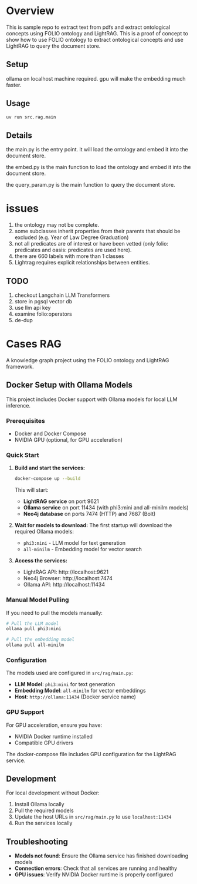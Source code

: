 # Overview

This is sample repo to extract text from pdfs and extract ontological concepts using FOLIO ontology and LightRAG. This is a proof of concept to show how to use FOLIO ontology to extract ontological concepts and use LightRAG to query the document store.

## Setup

ollama on localhost machine required.
gpu will make the embedding much faster.

## Usage

```bash
uv run src.rag.main
```

## Details
the main.py is the entry point. it will load the ontology and embed it into the document store.

the embed.py is the main function to load the ontology and embed it into the document store.

the query_param.py is the main function to query the document store.

# issues
1. the ontology may not be complete.
2. some subclasses inherit properties from their parents that should be excluded (e.g. Year of Law Degree Graduation)
3. not all predicates are of interest or have been vetted (only folio: predicates and oasis: predicates are used here). 
4. there are 660 labels with more than 1 classes 
5. Lightrag requires explicit relationships between entities.

## TODO
1. checkout Langchain LLM Transformers
2. store in pgsql vector db 
3. use llm api key
4. examine folio:operators
5. de-dup

# Cases RAG

A knowledge graph project using the FOLIO ontology and LightRAG framework.

## Docker Setup with Ollama Models

This project includes Docker support with Ollama models for local LLM inference.

### Prerequisites

- Docker and Docker Compose
- NVIDIA GPU (optional, for GPU acceleration)

### Quick Start

1. **Build and start the services:**
   ```bash
   docker-compose up --build
   ```

   This will start:
   - **LightRAG service** on port 9621
   - **Ollama service** on port 11434 (with phi3:mini and all-minilm models)
   - **Neo4j database** on ports 7474 (HTTP) and 7687 (Bolt)

2. **Wait for models to download:**
   The first startup will download the required Ollama models:
   - `phi3:mini` - LLM model for text generation
   - `all-minilm` - Embedding model for vector search

3. **Access the services:**
   - LightRAG API: http://localhost:9621
   - Neo4j Browser: http://localhost:7474
   - Ollama API: http://localhost:11434

### Manual Model Pulling

If you need to pull the models manually:

```bash
# Pull the LLM model
ollama pull phi3:mini

# Pull the embedding model  
ollama pull all-minilm
```

### Configuration

The models used are configured in `src/rag/main.py`:
- **LLM Model**: `phi3:mini` for text generation
- **Embedding Model**: `all-minilm` for vector embeddings
- **Host**: `http://ollama:11434` (Docker service name)

### GPU Support

For GPU acceleration, ensure you have:
- NVIDIA Docker runtime installed
- Compatible GPU drivers

The docker-compose file includes GPU configuration for the LightRAG service.

## Development

For local development without Docker:

1. Install Ollama locally
2. Pull the required models
3. Update the host URLs in `src/rag/main.py` to use `localhost:11434`
4. Run the services locally

## Troubleshooting

- **Models not found**: Ensure the Ollama service has finished downloading models
- **Connection errors**: Check that all services are running and healthy
- **GPU issues**: Verify NVIDIA Docker runtime is properly configured
